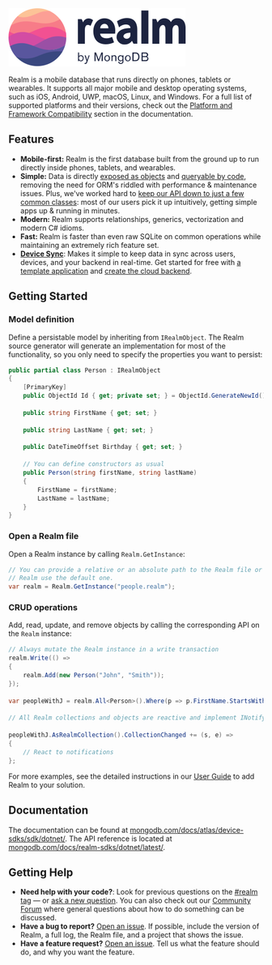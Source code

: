 <picture>
    <source srcset="./media/logo-dark.svg" media="(prefers-color-scheme: dark)" alt="realm by MongoDB">
    <img src="./media/logo.svg" alt="realm by MongoDB">
</picture>

Realm is a mobile database that runs directly on phones, tablets or wearables. It supports all major mobile and desktop operating systems, such as iOS, Android, UWP, macOS, Linux, and Windows. For a full list of supported platforms and their versions, check out the [Platform and Framework Compatibility](https://www.mongodb.com/docs/realm/sdk/dotnet/compatibility/) section in the documentation.

## Features

* **Mobile-first:** Realm is the first database built from the ground up to run directly inside phones, tablets, and wearables.
* **Simple:** Data is directly [exposed as objects](https://www.mongodb.com/docs/realm/sdk/dotnet/model-data/object-models-and-schemas/#std-label-dotnet-objects/) and [queryable by code](https://www.mongodb.com/docs/realm/sdk/dotnet/crud/filter/), removing the need for ORM's riddled with performance & maintenance issues. Plus, we've worked hard to [keep our API down to just a few common classes](https://www.mongodb.com/docs/realm-sdks/dotnet/latest/): most of our users pick it up intuitively, getting simple apps up & running in minutes.
* **Modern:** Realm supports relationships, generics, vectorization and modern C# idioms.
* **Fast:** Realm is faster than even raw SQLite on common operations while maintaining an extremely rich feature set.
* **[Device Sync](https://www.mongodb.com/docs/atlas/app-services/sync/)**: Makes it simple to keep data in sync across users, devices, and your backend in real-time. Get started for free with [a template application](https://github.com/mongodb/template-app-maui-todo) and [create the cloud backend](http://mongodb.com/realm/register?utm_medium=github_atlas_CTA&utm_source=realm_dotnet_github).

## Getting Started

### Model definition

Define a persistable model by inheriting from `IRealmObject`. The Realm source generator will generate an implementation for most of the functionality, so you only need to specify the properties you want to persist:

```csharp
public partial class Person : IRealmObject
{
    [PrimaryKey]
    public ObjectId Id { get; private set; } = ObjectId.GenerateNewId();

    public string FirstName { get; set; }

    public string LastName { get; set; }

    public DateTimeOffset Birthday { get; set; }

    // You can define constructors as usual
    public Person(string firstName, string lastName)
    {
        FirstName = firstName;
        LastName = lastName;
    }
}
```

### Open a Realm file

Open a Realm instance by calling `Realm.GetInstance`:

```csharp
// You can provide a relative or an absolute path to the Realm file or let
// Realm use the default one.
var realm = Realm.GetInstance("people.realm");
```

### CRUD operations

Add, read, update, and remove objects by calling the corresponding API on the `Realm` instance:

```csharp
// Always mutate the Realm instance in a write transaction
realm.Write(() =>
{
    realm.Add(new Person("John", "Smith"));
});

var peopleWithJ = realm.All<Person>().Where(p => p.FirstName.StartsWith("J"));

// All Realm collections and objects are reactive and implement INotifyCollectionChanged/INotifyPropertyChanged

peopleWithJ.AsRealmCollection().CollectionChanged += (s, e) =>
{
    // React to notifications
};
```

For more examples, see the detailed instructions in our [User Guide](https://www.mongodb.com/docs/realm/sdk/dotnet/install/) to add Realm to your solution.

## Documentation

The documentation can be found at [mongodb.com/docs/atlas/device-sdks/sdk/dotnet/](https://www.mongodb.com/docs/atlas/device-sdks/sdk/dotnet/).
The API reference is located at [mongodb.com/docs/realm-sdks/dotnet/latest/](https://www.mongodb.com/docs/realm-sdks/dotnet/latest/).

## Getting Help

- **Need help with your code?**: Look for previous questions on the  [#realm tag](https://stackoverflow.com/questions/tagged/realm?sort=newest) — or [ask a new question](https://stackoverflow.com/questions/ask?tags=realm). You can also check out our [Community Forum](https://developer.mongodb.com/community/forums/tags/c/realm/9/realm-sdk) where general questions about how to do something can be discussed.
- **Have a bug to report?** [Open an issue](https://github.com/realm/realm-dotnet/issues/new). If possible, include the version of Realm, a full log, the Realm file, and a project that shows the issue.
- **Have a feature request?** [Open an issue](https://github.com/realm/realm-dotnet/issues/new). Tell us what the feature should do, and why you want the feature.
